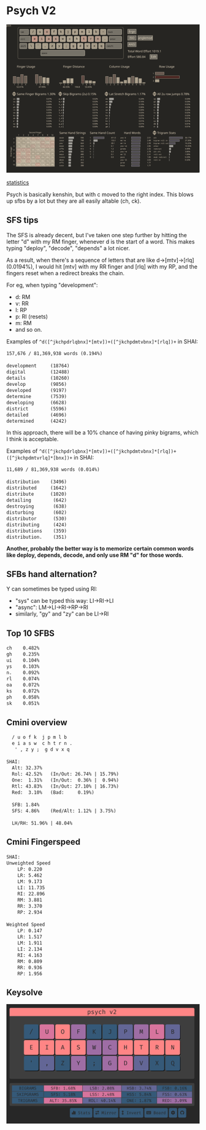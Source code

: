 # Psych V2

![](./assets/cyanophage-psych-v2.png)

[statistics](https://cyanophage.github.io/playground.html?lan=english&layout=%2Fuofkjpmlb-eiaswchtrn.%27%2Czy%3Bgdvxq%5C%5E&mode=iso)

Psych is basically kenshin, but with c moved to the right index. This blows up sfbs by a lot but they are all easily altable (ch, ck). 

## SFS tips
The SFS is already decent, but I've taken one step further by hitting the letter "d" with my RM finger, whenever d is the start of a word. This makes typing "deploy", "decode", "depends" a lot nicer.

As a result, when there's a sequence of letters that are like d->[mtv]->[rlq] (0.0194%), I would hit [mtv] with my RR finger and [rlq] with my RP, and the fingers reset when a redirect breaks the chain.

For eg, when typing "development":
- d: RM
- v: RR
- l: RP
- p: RI (resets)
- m: RM 
- and so on.

Examples of `^d([^jkchpdrlqbnx]*[mtv])+([^jkchpdmtvbnx]*[rlq])+` in SHAI:
```
157,676 / 81,369,938 words (0.194%)

development     (18764)
digital         (12488)
details         (10260)
develop         (9856)
developed       (9197)
determine       (7539)
developing      (6628)
district        (5596)
detailed        (4696)
determined      (4242)
```

In this approach, there will be a 10% chance of having pinky bigrams, which I think is acceptable.

Examples of `^d([^jkchpdrlqbnx]*[mtv])+([^jkchpdmtvbnx]*[rlq])+([^jkchpdmtvrlq]*[bnx])+` in SHAI:
```
11,689 / 81,369,938 words (0.014%)

distribution    (3496)
distributed     (1642)
distribute      (1020)
detailing        (642)
destroying       (638)
disturbing       (602)
distributor      (530)
distributing     (424)
distributions    (359)
distribution.    (351)
```


**Another, probably the better way is to memorize certain common words like deploy, depends, decode, and only use RM "d" for those words.**


## SFBs hand alternation?
Y can sometimes be typed using RI:
- "sys" can be typed this way: LI->RI->LI
- "async": LM->LI->RI->RP->RI
- similarly, "gy" and "zy" can be LI->RI
  
## Top 10 SFBS

```
ch    0.482%
gh    0.235%
ui    0.104%
ys    0.103%
n.    0.092%
rl    0.074%
oa    0.072%
ks    0.072%
ph    0.058%
sk    0.051%
```

## Cmini overview

```
  / u o f k  j p m l b  
  e i a s w  c h t r n .
   ' , z y ;  g d v x q  

SHAI:
  Alt: 32.37%
  Rol: 42.52%   (In/Out: 26.74% | 15.79%)
  One:  1.31%   (In/Out:  0.36% |  0.94%)
  Rtl: 43.83%   (In/Out: 27.10% | 16.73%)
  Red:  3.10%   (Bad:     0.19%)

  SFB: 1.84%
  SFS: 4.86%    (Red/Alt: 1.12% | 3.75%)

  LH/RH: 51.96% | 48.04%
```


## Cmini Fingerspeed

```
SHAI:
Unweighted Speed
    LP: 0.220
    LR: 5.462
    LM: 9.173
    LI: 11.735
    RI: 22.896
    RM: 3.881
    RR: 3.370
    RP: 2.934

Weighted Speed
    LP: 0.147
    LR: 1.517
    LM: 1.911
    LI: 2.134
    RI: 4.163
    RM: 0.809
    RR: 0.936
    RP: 1.956
```


## Keysolve

![](./assets/keysolve-psych-v2.png)
